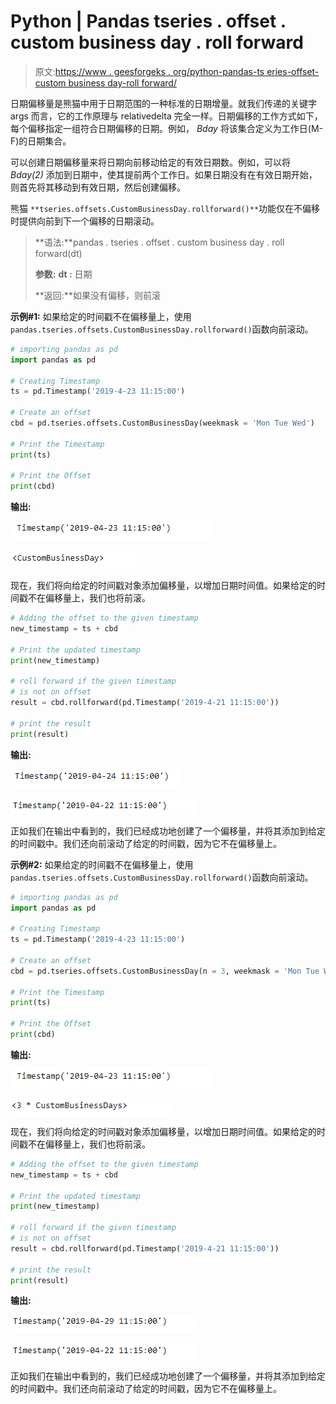 # Python | Pandas tseries . offset . custom business day . roll forward

> 原文:[https://www . geesforgeks . org/python-pandas-ts eries-offset-custom business day-roll forward/](https://www.geeksforgeeks.org/python-pandas-tseries-offsets-custombusinessday-rollforward/)

日期偏移量是熊猫中用于日期范围的一种标准的日期增量。就我们传递的关键字 args 而言，它的工作原理与 relativedelta 完全一样。日期偏移的工作方式如下，每个偏移指定一组符合日期偏移的日期。例如， *Bday* 将该集合定义为工作日(M-F)的日期集合。

可以创建日期偏移量来将日期向前移动给定的有效日期数。例如，可以将 *Bday(2)* 添加到日期中，使其提前两个工作日。如果日期没有在有效日期开始，则首先将其移动到有效日期，然后创建偏移。

熊猫 `**tseries.offsets.CustomBusinessDay.rollforward()**`功能仅在不偏移时提供向前到下一个偏移的日期滚动。

> **语法:**pandas . tseries . offset . custom business day . roll forward(dt)
> 
> **参数:**
> **dt :** 日期
> 
> **返回:**如果没有偏移，则前滚

**示例#1:** 如果给定的时间戳不在偏移量上，使用`pandas.tseries.offsets.CustomBusinessDay.rollforward()`函数向前滚动。

```py
# importing pandas as pd
import pandas as pd

# Creating Timestamp
ts = pd.Timestamp('2019-4-23 11:15:00')

# Create an offset
cbd = pd.tseries.offsets.CustomBusinessDay(weekmask = 'Mon Tue Wed')

# Print the Timestamp
print(ts)

# Print the Offset
print(cbd)
```

**输出:**

![](img/e0dfb84ec590773846b3cb253771ae92.png)

![](img/e4d25fefe80b4e002628a48cfe74d635.png)

现在，我们将向给定的时间戳对象添加偏移量，以增加日期时间值。如果给定的时间戳不在偏移量上，我们也将前滚。

```py
# Adding the offset to the given timestamp
new_timestamp = ts + cbd

# Print the updated timestamp
print(new_timestamp)

# roll forward if the given timestamp
# is not on offset
result = cbd.rollforward(pd.Timestamp('2019-4-21 11:15:00'))

# print the result
print(result)
```

**输出:**

![](img/678b87bf35f5af7eef3a4778610a7ac4.png)

![](img/76d1aabc7babd4c30595c29a1d8f806d.png)

正如我们在输出中看到的，我们已经成功地创建了一个偏移量，并将其添加到给定的时间戳中。我们还向前滚动了给定的时间戳，因为它不在偏移量上。

**示例#2:** 如果给定的时间戳不在偏移量上，使用`pandas.tseries.offsets.CustomBusinessDay.rollforward()`函数向前滚动。

```py
# importing pandas as pd
import pandas as pd

# Creating Timestamp
ts = pd.Timestamp('2019-4-23 11:15:00')

# Create an offset
cbd = pd.tseries.offsets.CustomBusinessDay(n = 3, weekmask = 'Mon Tue Wed Thu')

# Print the Timestamp
print(ts)

# Print the Offset
print(cbd)
```

**输出:**

![](img/e0dfb84ec590773846b3cb253771ae92.png)

![](img/16f0fd2f37fad9429a47343fb3b578d0.png)

现在，我们将向给定的时间戳对象添加偏移量，以增加日期时间值。如果给定的时间戳不在偏移量上，我们也将前滚。

```py
# Adding the offset to the given timestamp
new_timestamp = ts + cbd

# Print the updated timestamp
print(new_timestamp)

# roll forward if the given timestamp
# is not on offset
result = cbd.rollforward(pd.Timestamp('2019-4-21 11:15:00'))

# print the result
print(result)
```

**输出:**

![](img/1ad8a9e1b9ad28012d5010124bc691b4.png)

![](img/76d1aabc7babd4c30595c29a1d8f806d.png)

正如我们在输出中看到的，我们已经成功地创建了一个偏移量，并将其添加到给定的时间戳中。我们还向前滚动了给定的时间戳，因为它不在偏移量上。